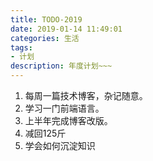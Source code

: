```yaml
---
title: TODO-2019
date: 2019-01-14 11:49:01
categories: 生活
tags: 
- 计划
description: 年度计划~~~
---
```

1. 每周一篇技术博客，杂记随意。
2. 学习一门前端语言。
3. 上半年完成博客改版。
4. 减回125斤
5. 学会如何沉淀知识